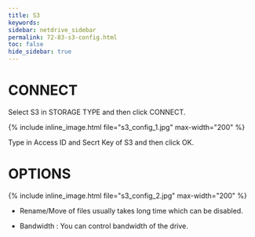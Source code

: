 ```yaml
---
title: S3
keywords:
sidebar: netdrive_sidebar
permalink: 72-83-s3-config.html
toc: false
hide_sidebar: true
---
```


CONNECT
==================
Select S3 in STORAGE TYPE and then click CONNECT.


{% include inline_image.html file="s3_config_1.jpg" max-width="200" %}


Type in Access ID and Secrt Key of S3 and then click OK.


OPTIONS
==================


{% include inline_image.html file="s3_config_2.jpg" max-width="200" %}


* Rename/Move of files usually takes long time which can be disabled.

* Bandwidth : You can control bandwidth of the drive.

